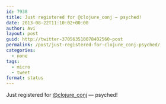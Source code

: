 ```yaml
---
id: 7938
title: Just registered for @clojure_conj — psyched!
date: 2013-08-22T11:10:02+00:00
author: Avi
layout: post
guid: http://twitter-370563518078402560-post
permalink: /post/just-registered-for-clojure_conj-psyched/
categories:
  - none
tags:
  - micro
  - tweet
format: status
---
```

Just registered for [@clojure_conj](http://twitter.com/clojure_conj) — psyched!